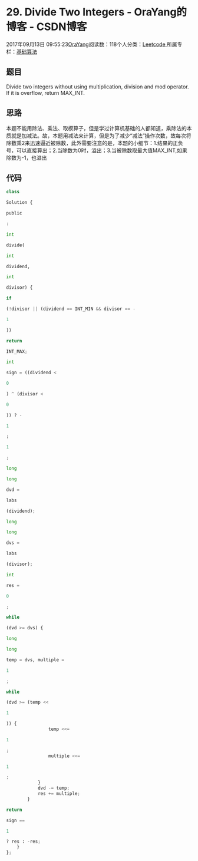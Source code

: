 
# 29. Divide Two Integers - OraYang的博客 - CSDN博客

2017年09月13日 09:55:23[OraYang](https://me.csdn.net/u010665216)阅读数：118个人分类：[Leetcode																](https://blog.csdn.net/u010665216/article/category/7026962)
所属专栏：[基础算法](https://blog.csdn.net/column/details/16604.html)



## 题目
Divide two integers without using multiplication, division and mod operator.
If it is overflow, return MAX_INT.
## 思路
本题不能用除法、乘法、取模算子，但是学过计算机基础的人都知道，乘除法的本质就是加减法。故，本题用减法来计算，但是为了减少“减法”操作次数，故每次将除数乘2来迅速逼近被除数，此外需要注意的是，本题的小细节：1.结果的正负号，可以直接算出；2.当除数为0时，溢出；3.当被除数取最大值MAX_INT,如果除数为-1，也溢出
## 代码
```python
class
```
```python
Solution {
```
```python
public
```
```python
:
```
```python
int
```
```python
divide(
```
```python
int
```
```python
dividend,
```
```python
int
```
```python
divisor) {
```
```python
if
```
```python
(!divisor || (dividend == INT_MIN && divisor == -
```
```python
1
```
```python
))
```
```python
return
```
```python
INT_MAX;
```
```python
int
```
```python
sign = ((dividend <
```
```python
0
```
```python
) ^ (divisor <
```
```python
0
```
```python
)) ? -
```
```python
1
```
```python
:
```
```python
1
```
```python
;
```
```python
long
```
```python
long
```
```python
dvd =
```
```python
labs
```
```python
(dividend);
```
```python
long
```
```python
long
```
```python
dvs =
```
```python
labs
```
```python
(divisor);
```
```python
int
```
```python
res =
```
```python
0
```
```python
;
```
```python
while
```
```python
(dvd >= dvs) {
```
```python
long
```
```python
long
```
```python
temp = dvs, multiple =
```
```python
1
```
```python
;
```
```python
while
```
```python
(dvd >= (temp <<
```
```python
1
```
```python
)) {
                temp <<=
```
```python
1
```
```python
;
                multiple <<=
```
```python
1
```
```python
;
            }
            dvd -= temp;
            res += multiple;
        }
```
```python
return
```
```python
sign ==
```
```python
1
```
```python
? res : -res;          
    }
};
```

